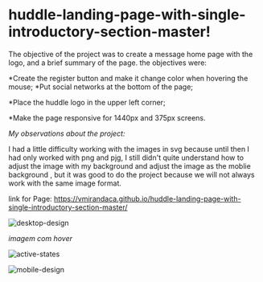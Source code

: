 # huddle-landing-page-with-single-introductory-section-master!

The objective of the project was to create a message home page with the logo, and a brief summary of the page. the objectives were:

*Create the register button and make it change color when hovering the mouse; 
*Put social networks at the bottom of the page; 

*Place the huddle logo in the upper left corner;

*Make the page responsive for 1440px and 375px screens.

_My observations about the project:_

I had a little difficulty working with the images in svg because until then I had only worked with png and pjg, I still didn't quite understand how to adjust the image with my background and adjust the image as the moblie background , but it was good to do the project because we will not always work with the same image format.

link for Page: https://vmirandaca.github.io/huddle-landing-page-with-single-introductory-section-master/

![desktop-design](https://user-images.githubusercontent.com/121330983/220118264-faf23270-33cb-49aa-bdcf-84f0cd997e93.jpg )

 *imagem com hover*
 
![active-states](https://user-images.githubusercontent.com/121330983/220118315-125b17ea-b6e2-4474-9f1e-4abdc77b6894.jpg)

![mobile-design](https://user-images.githubusercontent.com/121330983/220154582-2b837cdf-e340-485b-a347-aa7795e9d3ce.jpg)

